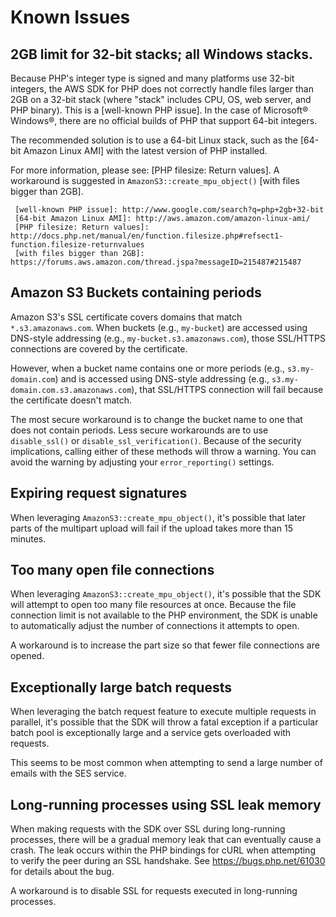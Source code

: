 # Known Issues

## 2GB limit for 32-bit stacks; all Windows stacks.

Because PHP's integer type is signed and many platforms use 32-bit integers, the AWS SDK for PHP does not correctly
handle files larger than 2GB on a 32-bit stack (where "stack" includes CPU, OS, web server, and PHP binary). This is a
[well-known PHP issue]. In the case of Microsoft® Windows®, there are no official builds of PHP that support 64-bit
integers.

The recommended solution is to use a 64-bit Linux stack, such as the [64-bit Amazon Linux AMI] with the latest version of
PHP installed.

For more information, please see: [PHP filesize: Return values]. A workaround is suggested in
`AmazonS3::create_mpu_object()` [with files bigger than 2GB].

	 [well-known PHP issue]: http://www.google.com/search?q=php+2gb+32-bit
	 [64-bit Amazon Linux AMI]: http://aws.amazon.com/amazon-linux-ami/
	 [PHP filesize: Return values]: http://docs.php.net/manual/en/function.filesize.php#refsect1-function.filesize-returnvalues
	 [with files bigger than 2GB]: https://forums.aws.amazon.com/thread.jspa?messageID=215487#215487


## Amazon S3 Buckets containing periods

Amazon S3's SSL certificate covers domains that match `*.s3.amazonaws.com`. When buckets (e.g., `my-bucket`) are accessed
using DNS-style addressing (e.g., `my-bucket.s3.amazonaws.com`), those SSL/HTTPS connections are covered by the certificate.

However, when a bucket name contains one or more periods (e.g., `s3.my-domain.com`) and is accessed using DNS-style
addressing (e.g., `s3.my-domain.com.s3.amazonaws.com`), that SSL/HTTPS connection will fail because the certificate
doesn't match.

The most secure workaround is to change the bucket name to one that does not contain periods. Less secure workarounds
are to use `disable_ssl()` or `disable_ssl_verification()`. Because of the security implications, calling either of
these methods will throw a warning. You can avoid the warning by adjusting your `error_reporting()` settings.


## Expiring request signatures

When leveraging `AmazonS3::create_mpu_object()`, it's possible that later parts of the multipart upload will fail if
the upload takes more than 15 minutes.


## Too many open file connections

When leveraging `AmazonS3::create_mpu_object()`, it's possible that the SDK will attempt to open too many file resources
at once. Because the file connection limit is not available to the PHP environment, the SDK is unable to automatically
adjust the number of connections it attempts to open.

A workaround is to increase the part size so that fewer file connections are opened.


## Exceptionally large batch requests

When leveraging the batch request feature to execute multiple requests in parallel, it's possible that the SDK will
throw a fatal exception if a particular batch pool is exceptionally large and a service gets overloaded with requests.

This seems to be most common when attempting to send a large number of emails with the SES service.


## Long-running processes using SSL leak memory

When making requests with the SDK over SSL during long-running processes, there will be a gradual memory leak that can
eventually cause a crash. The leak occurs within the PHP bindings for cURL when attempting to verify the peer during an
SSL handshake. See <https://bugs.php.net/61030> for details about the bug.

A workaround is to disable SSL for requests executed in long-running processes.
